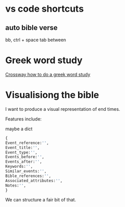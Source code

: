 # vs code shortcuts

## auto bible verse

bb, ctrl + space
tab between

# Greek word study

[Crossway how to do a greek word study](https://www.crossway.org/articles/esvorg-how-to-do-a-greek-word-study/)

# Visualisiong the bible

I want to produce a visual representation of end times. 

Features include:

maybe a dict 

```py
{
Event_reference:'',
Event_title:'',
Event_type:'',
Events_before:'',
Events_after:'',
Keywords:'',
Similar_events:'',
Bible_references:'',
Associated_attributes:'',
Notes:'',
} 
```
We can structure a fair bit of that.